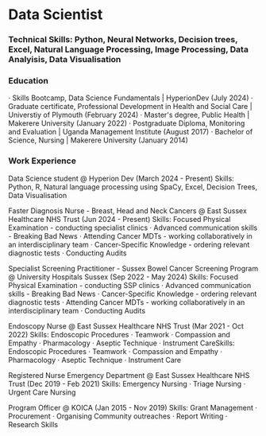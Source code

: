 # Data Scientist
### Technical Skills: Python, Neural Networks, Decision trees, Excel, Natural Language Processing, Image Processing, Data Analyisis, Data Visualisation
### Education
· Skills Bootcamp, Data Science Fundamentals | HyperionDev (July 2024)
· Graduate certificate, Professional Development in Health and Social Care | Universtiy of Plymouth (February 2024)
· Master's degree, Public Health | Makerere University (January 2022)
· Postgraduate Diploma, Monitoring and Evaluation | Uganda Management Institute (August 2017)
· Bachelor of Science, Nursing | Makerere University (January 2014)
### Work Experience
Data Science student @ Hyperion Dev (March 2024 - Present)
Skills: Python, R, Natural language processing using SpaCy, Excel, Decision Trees, Data Visualisation

Faster Diagnosis Nurse - Breast, Head and Neck Cancers @ East Sussex Healthcare NHS Trust (Jun 2024 - Present)
Skills: Focused Physical Examination - conducting specialist clinics · Advanced communication skills - Breaking Bad News · Attending Cancer MDTs - working collaboratively in an interdisciplinary team · Cancer-Specific Knowledge - ordering relevant diagnostic tests · Conducting Audits

Specialist Screening Practitioner - Sussex Bowel Cancer Screening Program @ University Hospitals Sussex (Sep 2022 - May 2024)
Skills: Focused Physical Examination - conducting SSP clinics · Advanced communication skills - Breaking Bad News · Cancer-Specific Knowledge - ordering relevant diagnostic tests · Attending Cancer MDTs - working collaboratively in an interdisciplinary team · Conducting Audits

Endoscopy Nurse @ East Sussex Healthcare NHS Trust (Mar 2021 - Oct 2022) 
Skills: Endoscopic Procedures · Teamwork · Compassion and Empathy · Pharmacology · Aseptic Technique · Instrument CareSkills: Endoscopic Procedures · Teamwork · Compassion and Empathy · Pharmacology · Aseptic Technique · Instrument Care

Registered Nurse Emergency Department @ East Sussex Healthcare NHS Trust (Dec 2019 - Feb 2021)
Skills: Emergency Nursing · Triage Nursing · Urgent Care Nursing

Program Officer @ KOICA (Jan 2015 - Nov 2019)
Skills: Grant Management · Procurement · Organising Community outreaches · Report Writing · Research Skills
